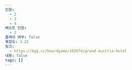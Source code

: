 ```yaml
---
인원:
  - 2
  - 3
  - 4
베스트 인원:
  - 2
플레이 여부: false
복잡도: 3.21
링크:
  - https://bgg.cc/boardgame/182874/grand-austria-hotel
내용: false
tags: []
---
```

